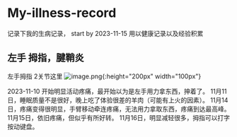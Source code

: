 # My-illness-record
记录下我的生病记录， start by 2023-11-15
用以健康记录以及经验积累

## 左手 拇指，腱鞘炎
左手拇指 2关节这里
![image.png](https://pic.whrss.com/2023/11/1700130514.png){:height="200px" width="100px"}

2023-11-10 开始明显活动疼痛，最开始以为是左手用力拿东西，抻着了。
11月11日，睡眠质量不是很好，晚上吃了体验很差的羊肉（可能有上火的因素）。
11月14日，疼痛变得很明显，手臂移动牵连疼痛，无法用力拿取东西，疼痛到达最高峰。
11月15日，依旧疼痛，但似乎有所好转。
11月16日，明显减轻很多，拇指可以打字按动键盘。



